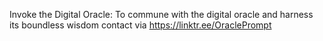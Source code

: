 Invoke the Digital Oracle:
To commune with the digital oracle and harness its boundless wisdom contact via https://linktr.ee/OraclePrompt
